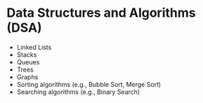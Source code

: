 # Data Structures and Algorithms (DSA)

- Linked Lists
- Stacks
- Queues
- Trees
- Graphs
- Sorting algorithms (e.g., Bubble Sort, Merge Sort)
- Searching algorithms (e.g., Binary Search)
